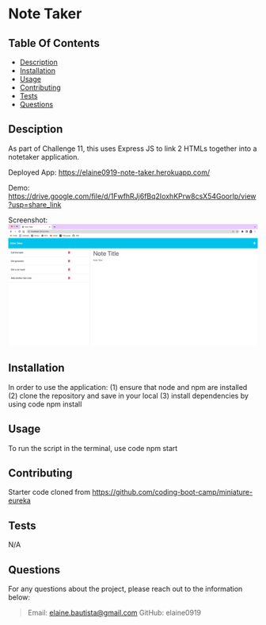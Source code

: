 # Note Taker

  ## Table Of Contents

  * [Description](#description)
  * [Installation](#installation)
  * [Usage](#usage)
  * [Contributing](#credits)
  * [Tests](#test)
  * [Questions](#questions)
   
  ## Desciption

  As part of Challenge 11, this uses Express JS to link 2 HTMLs together into a notetaker application.

  Deployed App: https://elaine0919-note-taker.herokuapp.com/

  Demo: https://drive.google.com/file/d/1FwfhRJj6fBq2IoxhKPrw8csX54GoorIp/view?usp=share_link
  
  Screenshot: 
  <img src="./public/assets/assets/note-taker.png">

  ## Installation

  In order to use the application: 
  (1) ensure that node and npm are installed 
  (2) clone the repository and save in your local 
  (3) install dependencies by using code npm install

  ## Usage

  To run the script in the terminal, use code npm start

  ## Contributing

  Starter code cloned from https://github.com/coding-boot-camp/miniature-eureka

  ## Tests

  N/A

  ## Questions

  For any questions about the project, please reach out to the information below:
  > Email: elaine.bautista@gmail.com
  > GitHub: elaine0919

